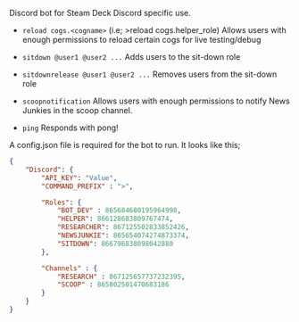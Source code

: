 Discord bot for Steam Deck Discord specific use.

* `reload cogs.<cogname>` (i.e; >reload cogs.helper_role)
Allows users with enough permissions to reload certain cogs for live testing/debug

* `sitdown @user1 @user2 ...`
Adds users to the sit-down role

* `sitdownrelease @user1 @user2 ...`
Removes users from the sit-down role

* `scoopnotification`
Allows users with enough permissions to notify News Junkies in the scoop channel.

* `ping`
Responds with pong!


A config.json file is required for the bot to run. It looks like this;
```json
{
    "Discord": {
        "API_KEY": "Value",
        "COMMAND_PREFIX" : ">",

        "Roles": {
            "BOT_DEV" : 865684680195964998,
            "HELPER": 866128683809767474,
            "RESEARCHER": 867125502833852426,
            "NEWSJUNKIE": 865654074274873374,
            "SITDOWN": 866796838098042880
        },

        "Channels" : {
            "RESEARCH" : 867125657737232395,
            "SCOOP" : 865802501470683186
        }
    }
}
```